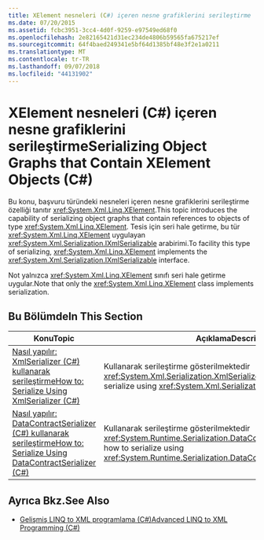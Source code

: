 ```yaml
---
title: XElement nesneleri (C#) içeren nesne grafiklerini serileştirme
ms.date: 07/20/2015
ms.assetid: fcbc3951-3cc4-4d0f-9259-e97549ed68f0
ms.openlocfilehash: 2e82165421d31ec234de4806b59565fa675217ef
ms.sourcegitcommit: 64f4baed249341e5bf64d1385bf48e3f2e1a0211
ms.translationtype: MT
ms.contentlocale: tr-TR
ms.lasthandoff: 09/07/2018
ms.locfileid: "44131902"
---
```

# <a name="serializing-object-graphs-that-contain-xelement-objects-c"></a><span data-ttu-id="d6fcf-102">XElement nesneleri (C#) içeren nesne grafiklerini serileştirme</span><span class="sxs-lookup"><span data-stu-id="d6fcf-102">Serializing Object Graphs that Contain XElement Objects (C#)</span></span>
<span data-ttu-id="d6fcf-103">Bu konu, başvuru türündeki nesneleri içeren nesne grafiklerini serileştirme özelliği tanıtır <xref:System.Xml.Linq.XElement>.</span><span class="sxs-lookup"><span data-stu-id="d6fcf-103">This topic introduces the capability of serializing object graphs that contain references to objects of type <xref:System.Xml.Linq.XElement>.</span></span> <span data-ttu-id="d6fcf-104">Tesis için seri hale getirme, bu tür <xref:System.Xml.Linq.XElement> uygulayan <xref:System.Xml.Serialization.IXmlSerializable> arabirimi.</span><span class="sxs-lookup"><span data-stu-id="d6fcf-104">To facility this type of serializing, <xref:System.Xml.Linq.XElement> implements the <xref:System.Xml.Serialization.IXmlSerializable> interface.</span></span>  
  
 <span data-ttu-id="d6fcf-105">Not yalnızca <xref:System.Xml.Linq.XElement> sınıfı seri hale getirme uygular.</span><span class="sxs-lookup"><span data-stu-id="d6fcf-105">Note that only the <xref:System.Xml.Linq.XElement> class implements serialization.</span></span>  
  
## <a name="in-this-section"></a><span data-ttu-id="d6fcf-106">Bu Bölümde</span><span class="sxs-lookup"><span data-stu-id="d6fcf-106">In This Section</span></span>  
  
|<span data-ttu-id="d6fcf-107">Konu</span><span class="sxs-lookup"><span data-stu-id="d6fcf-107">Topic</span></span>|<span data-ttu-id="d6fcf-108">Açıklama</span><span class="sxs-lookup"><span data-stu-id="d6fcf-108">Description</span></span>|  
|-----------|-----------------|  
|[<span data-ttu-id="d6fcf-109">Nasıl yapılır: XmlSerializer (C#) kullanarak serileştirme</span><span class="sxs-lookup"><span data-stu-id="d6fcf-109">How to: Serialize Using XmlSerializer (C#)</span></span>](../../../../csharp/programming-guide/concepts/linq/how-to-serialize-using-xmlserializer.md)|<span data-ttu-id="d6fcf-110">Kullanarak serileştirme gösterilmektedir <xref:System.Xml.Serialization.XmlSerializer>.</span><span class="sxs-lookup"><span data-stu-id="d6fcf-110">Demonstrates how to serialize using <xref:System.Xml.Serialization.XmlSerializer>.</span></span>|  
|[<span data-ttu-id="d6fcf-111">Nasıl yapılır: DataContractSerializer (C#) kullanarak serileştirme</span><span class="sxs-lookup"><span data-stu-id="d6fcf-111">How to: Serialize Using DataContractSerializer (C#)</span></span>](../../../../csharp/programming-guide/concepts/linq/how-to-serialize-using-datacontractserializer.md)|<span data-ttu-id="d6fcf-112">Kullanarak serileştirme gösterilmektedir <xref:System.Runtime.Serialization.DataContractSerializer>.</span><span class="sxs-lookup"><span data-stu-id="d6fcf-112">Demonstrates how to serialize using <xref:System.Runtime.Serialization.DataContractSerializer>.</span></span>|  
  
## <a name="see-also"></a><span data-ttu-id="d6fcf-113">Ayrıca Bkz.</span><span class="sxs-lookup"><span data-stu-id="d6fcf-113">See Also</span></span>

- [<span data-ttu-id="d6fcf-114">Gelişmiş LINQ to XML programlama (C#)</span><span class="sxs-lookup"><span data-stu-id="d6fcf-114">Advanced LINQ to XML Programming (C#)</span></span>](../../../../csharp/programming-guide/concepts/linq/advanced-linq-to-xml-programming.md)

